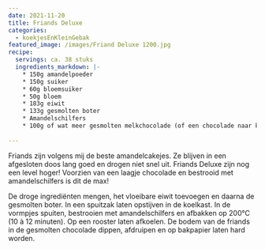 ```yaml
---
date: 2021-11-20
title: Friands Deluxe
categories:
  - koekjesEnKleinGebak
featured_image: /images/Friand Deluxe 1200.jpg
recipe:
  servings: ca. 38 stuks
  ingredients_markdown: |-
    * 150g amandelpoeder    * 150g suiker    * 60g bloemsuiker     * 50g bloem    * 183g eiwit    * 133g gesmolten boter    * Amandelschilfers    * 100g of wat meer gesmolten melkchocolade (of een chocolade naar keuze)   
---
```

Friands zijn volgens mij de beste amandelcakejes.
Ze blijven in een afgesloten doos lang goed en drogen niet snel uit.
Friands Deluxe zijn nog een level hoger!
Voorzien van een laagje chocolade en bestrooid met amandelschilfers is dit de max!

<!--more-->

De droge ingrediënten mengen, het vloeibare eiwit toevoegen en daarna de gesmolten boter.In een spuitzak laten opstijven in de koelkast.In de vormpjes spuiten, bestrooien met amandelschilfers en afbakken op 200°C (10 à 12 minuten). Op een rooster laten afkoelen.De bodem van de friands in de gesmolten chocolade dippen, afdruipen en op bakpapier laten hard worden.




